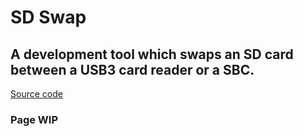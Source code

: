 # SD Swap
## A development tool which swaps an SD card between a USB3 card reader or a SBC.

[Source code](https://github.com/Mr-Bossman/SD_Swap)

### Page WIP
